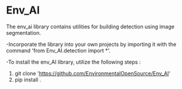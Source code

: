 # Env_AI
The env_ai library contains utilities for building detection using image segmentation.

-Incorporate the library into your own projects by importing it with the command 'from Env_AI.detection import *'. 

-To install the env_AI library, utilize the following steps : 
1. git clone 'https://github.com/EnvironmentalOpenSource/Env_AI'
2. pip install .
